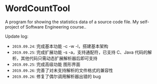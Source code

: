 # WordCountTool
A program for showing the statistics data of a source code file. My self-project of Software Engineering course..

Update log:
- `2019.09.24`: 完成基本功能 -c -w -l，搭建基本架构
- `2019.09.25`: 完成扩展功能 -s -a，支持通配符，已支持 C、Java 代码的解析，其他代码只需动态扩展解析器后即可支持
- `2019.09.25`: 完成高级功能 图形界面
- `2019.09.26`: 完善了对未支持解析的文件格式的兼容性
- `2019.09.26`: 修复了偶尔调用解析器出错的 bug
